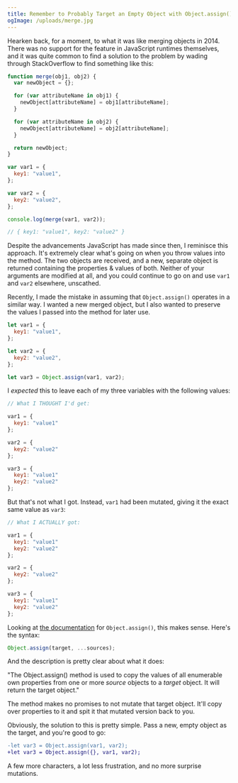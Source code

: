 ```yaml
---
title: Remember to Probably Target an Empty Object with Object.assign()
ogImage: /uploads/merge.jpg
---
```


Hearken back, for a moment, to what it was like merging objects in 2014. There was no support for the feature in JavaScript runtimes themselves, and it was quite common to find a solution to the problem by wading through StackOverflow to find something like this:

```js
function merge(obj1, obj2) {
  var newObject = {};

  for (var attributeName in obj1) {
    newObject[attributeName] = obj1[attributeName];
  }

  for (var attributeName in obj2) {
    newObject[attributeName] = obj2[attributeName];
  }

  return newObject;
}
```

```js
var var1 = {
  key1: "value1",
};

var var2 = {
  key2: "value2",
};

console.log(merge(var1, var2));

// { key1: "value1", key2: "value2" }
```

Despite the advancements JavaScript has made since then, I reminisce this approach. It's extremely clear what's going on when you throw values into the method. The two objects are received, and a new, separate object is returned containing the properties & values of both. Neither of your arguments are modified at all, and you could continue to go on and use `var1` and `var2` elsewhere, unscathed.

Recently, I made the mistake in assuming that `Object.assign()` operates in a similar way. I wanted a new merged object, but I also wanted to preserve the values I passed into the method for later use.

```js
let var1 = {
  key1: "value1",
};

let var2 = {
  key2: "value2",
};

let var3 = Object.assign(var1, var2);
```

I _expected_ this to leave each of my three variables with the following values:

```js
// What I THOUGHT I'd get:

var1 = {
  key1: "value1"
};

var2 = {
  key2: "value2"
};

var3 = {
  key1: "value1"
  key2: "value2"
};
```

But that's not what I got. Instead, `var1` had been mutated, giving it the exact same value as `var3`:

```js
// What I ACTUALLY got:

var1 = {
  key1: "value1"
  key2: "value2"
};

var2 = {
  key2: "value2"
};

var3 = {
  key1: "value1"
  key2: "value2"
};
```

Looking at [the documentation](https://developer.mozilla.org/en-US/docs/Web/JavaScript/Reference/Global_Objects/Object/assign) for `Object.assign()`, this makes sense. Here's the syntax:

```js
Object.assign(target, ...sources);
```

And the description is pretty clear about what it does:

"The Object.assign() method is used to copy the values of all enumerable own properties from one or more _source_ objects to a _target_ object. It will return the target object."

The method makes no promises to not mutate that target object. It'll copy over properties to it and spit it that mutated version back to you.

Obviously, the solution to this is pretty simple. Pass a new, empty object as the target, and you're good to go:

```diff
-let var3 = Object.assign(var1, var2);
+let var3 = Object.assign({}, var1, var2);
```

A few more characters, a lot less frustration, and no more surprise mutations.
